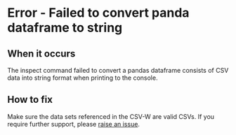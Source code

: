 # Error - Failed to convert panda dataframe to string

## When it occurs

The inspect command failed to convert a pandas dataframe consists of CSV data into string format when printing to the console.

## How to fix

Make sure the data sets referenced in the CSV-W are valid CSVs. If you require further support, please [raise an issue](../../raise-issue.md).
